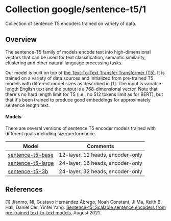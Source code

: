 # Collection google/sentence-t5/1

Collection of sentence T5 encoders trained on variety of data.

<!-- task: text-embedding -->
<!-- network-architecture: transformer -->
<!-- language: en -->

## Overview

The sentence-T5 family of models encode text into high-dimensional vectors that
can be used for text classification, semantic similarity, clustering and other
natural language processing tasks.

Our model is built on top of
[the Text-To-Text Transfer Transformer (T5)](https://arxiv.org/pdf/1910.10683.pdf).
It is trained on a variety of data sources and initialized from pre-trained T5
models with different model sizes as described in [1]. The input is
variable-length English text and the output is a 768-dimensional vector. Note
that there's no hard length limit for T5 (i.e., no 512 tokens limit as for
BERT), but that it's been trained to produce good embeddings for approximately
sentence length text.

#### Models

There are several versions of sentence T5 encoder models trained with different
goals including size/performance.

Model                                                                 | Comments
--------------------------------------------------------------------- | --------
[sentence-t5-base](https://tfhub.dev/google/sentence-t5/st5-base/1)   | 12-layer, 12 heads, encoder-only
[sentence-t5-large](https://tfhub.dev/google/sentence-t5/st5-large/1) | 24-layer, 16 heads, encoder-only
[sentence-t5-3b](https://tfhub.dev/google/sentence-t5/st5-3b/1)       | 24-layer, 32 heads, encoder-only

## References

[1] Jianmo, Ni, Gustavo Hernández Ábrego, Noah Constant, Ji Ma, Keith B. Hall,
Daniel Cer, Yinfei Yang.
[Sentence-t5: Scalable sentence encoders from pre-trained text-to-text models.](https://arxiv.org/abs/2108.08877)
August 2021.
